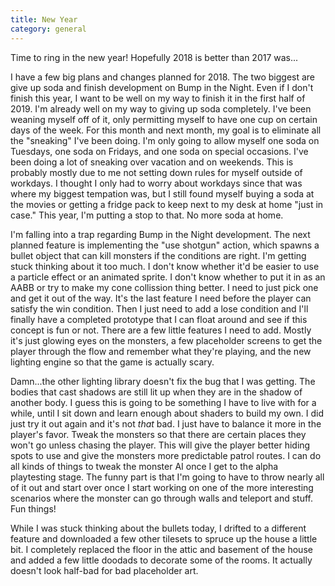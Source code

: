 ```yaml
---
title: New Year
category: general
---
```

Time to ring in the new year! Hopefully 2018 is better than 2017 was...

I have a few big plans and changes planned for 2018. The two biggest are give up soda and finish development on Bump in the Night. Even if I don't finish this year, I want to be well on my way to finish it in the first half of 2019. I'm already well on my way to giving up soda completely. I've been weaning myself off of it, only permitting myself to have one cup on certain days of the week. For this month and next month, my goal is to eliminate all the "sneaking" I've been doing. I'm only going to allow myself one soda on Tuesdays, one soda on Fridays, and one soda on special occasions. I've been doing a lot of sneaking over vacation and on weekends. This is probably mostly due to me not setting down rules for myself outside of workdays. I thought I only had to worry about workdays since that was where my biggest tempation was, but I still found myself buying a soda at the movies or getting a fridge pack to keep next to my desk at home "just in case." This year, I'm putting a stop to that. No more soda at home.

I'm falling into a trap regarding Bump in the Night development. The next planned feature is implementing the "use shotgun" action, which spawns a bullet object that can kill monsters if the conditions are right. I'm getting stuck thinking about it too much. I don't know whether it'd be easier to use a particle effect or an animated sprite. I don't know whether to put it in as an AABB or try to make my cone collission thing better. I need to just pick one and get it out of the way. It's the last feature I need before the player can satisfy the win condition. Then I just need to add a lose condition and I'll finally have a completed prototype that I can float around and see if this concept is fun or not. There are a few little features I need to add. Mostly it's just glowing eyes on the monsters, a few placeholder screens to get the player through the flow and remember what they're playing, and the new lighting engine so that the game is actually scary.

Damn...the other lighting library doesn't fix the bug that I was getting. The bodies that cast shadows are still lit up when they are in the shadow of another body. I guess this is going to be something I have to live with for a while, until I sit down and learn enough about shaders to build my own. I did just try it out again and it's not *that* bad. I just have to balance it more in the player's favor. Tweak the monsters so that there are certain places they won't go unless chasing the player. This will give the player better hiding spots to use and give the monsters more predictable patrol routes. I can do all kinds of things to tweak the monster AI once I get to the alpha playtesting stage. The funny part is that I'm going to have to throw nearly all of it out and start over once I start working on one of the more interesting scenarios where the monster can go through walls and teleport and stuff. Fun things!

While I was stuck thinking about the bullets today, I drifted to a different feature and downloaded a few other tilesets to spruce up the house a little bit. I completely replaced the floor in the attic and basement of the house and added a few little doodads to decorate some of the rooms. It actually doesn't look half-bad for bad placeholder art.